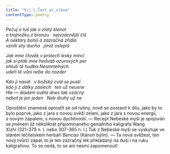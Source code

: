 ```yaml
---
title: "5\\.\_Čest a\_sláva"
contentType: poetry
---
```


<section>

_Pečuj o tuš jak o zlatý klenot  
o trojnožku z bronzu   nejvzácnější číš  
A nektary bohů a zázračná zřídla  
vznítí síly ducha   jimiž oslepíš_

</section>

<section>

_Jak mne člověk v prstech lesky mincí  
jak si pták mne hedváb azurových per  
ohluší tě hudba Nesmrtelných  
udeří tě vůní nebe do nozder_

</section>

<section>

_Kdo ji nasál   v božský cval se pustí  
kdo ji z dálky zaslech   ten už neusne  
Hle — diadém světa dnes tak vzácný  
neboť je jen jeden   Neb druhý už ne_

</section>


<section>

Oproštění znamená oprostit se od rutiny, nově se postavit k dílu, jako by to bylo poprvé, jako z jara s novou svěží zelení, jako z jara s novou energií, s novým zápalem, s novou dychtivostí. — Recept Nebeské myši je spojován se jménem již několikrát připomínaného geniálního kaligrafa Wang Xizhi (321–379 n. l. nebo 307–365 n. l.) Tuk z Nebeské myši se vyskytuje ve starém léčitelském herbáři _Bencao_ (Kánon bylin). — Ta nová svěžest, ten nový tvůrčí zápal, to je ten zázračný lék přikládaný na duši i na ruku kaligrafovu. To se nedá, to se ani nesmí zapomenout!

</section>
